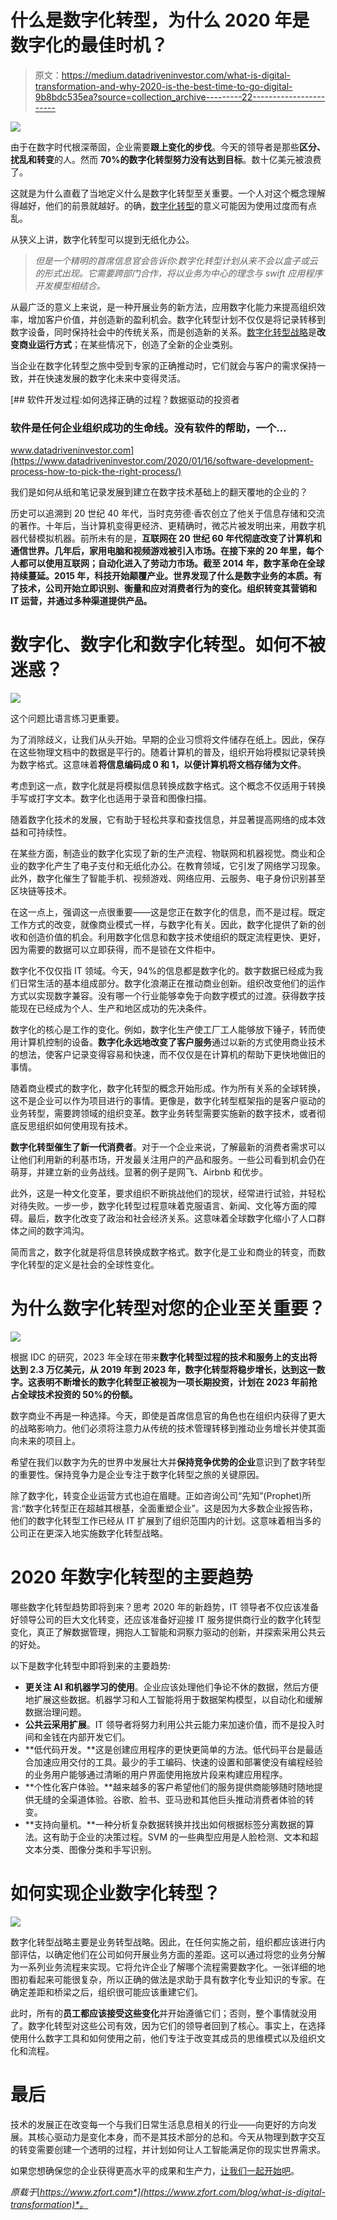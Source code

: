 # 什么是数字化转型，为什么 2020 年是数字化的最佳时机？

> 原文：<https://medium.datadriveninvestor.com/what-is-digital-transformation-and-why-2020-is-the-best-time-to-go-digital-9b8bdc535ea?source=collection_archive---------22----------------------->

![](img/003ce7a690704e7c4f95022c1bf00cd0.png)

由于在数字时代根深蒂固，企业需要**跟上变化的步伐**。今天的领导者是那些**区分、扰乱和转变**的人。然而 **70%的数字化转型努力没有达到目标**。数十亿美元被浪费了。

这就是为什么直截了当地定义什么是数字化转型至关重要。一个人对这个概念理解得越好，他们的前景就越好。的确，[数字化转型](https://www.zfort.com/digital-transformation)的意义可能因为使用过度而有点乱。

从狭义上讲，数字化转型可以提到无纸化办公。

> *但是一个精明的首席信息官会告诉你:数字化转型计划从来不会以盒子或云的形式出现。它需要跨部门合作，将以业务为中心的理念与 swift 应用程序开发模型相结合。*

从最广泛的意义上来说，是一种开展业务的新方法，应用数字化能力来提高组织效率，增加客户价值，并创造新的盈利机会。数字化转型计划不仅仅是将记录转移到数字设备，同时保持社会中的传统关系，而是创造新的关系。[数字化转型战略](https://www.zfort.com/digital-transformation)是**改变商业运行方式**；在某些情况下，创造了全新的企业类别。

当企业在数字化转型之旅中受到专家的正确推动时，它们就会与客户的需求保持一致，并在快速发展的数字化未来中变得灵活。

[](https://www.datadriveninvestor.com/2020/01/16/software-development-process-how-to-pick-the-right-process/) [## 软件开发过程:如何选择正确的过程？数据驱动的投资者

### 软件是任何企业组织成功的生命线。没有软件的帮助，一个…

www.datadriveninvestor.com](https://www.datadriveninvestor.com/2020/01/16/software-development-process-how-to-pick-the-right-process/) 

我们是如何从纸和笔记录发展到建立在数字技术基础上的翻天覆地的企业的？

历史可以追溯到 20 世纪 40 年代，当时克劳德·香农创立了他关于信息存储和交流的著作。十年后，当计算机变得更经济、更精确时，微芯片被发明出来，用数字机器代替模拟机器。前所未有的是，**互联网在 20 世纪 60 年代彻底改变了计算机和通信世界。几年后，家用电脑和视频游戏被引入市场。在接下来的 20 年里，每个人都可以使用互联网；自动化进入了劳动力市场。截至 2014 年，数字革命在全球持续蔓延。**2015 年，科技开始颠覆产业**。世界发现了什么是数字业务的本质。有了技术，公司开始立即识别、衡量和应对消费者行为的变化。组织转变其营销和 IT 运营，并通过多种渠道提供产品。**

# 数字化、数字化和数字化转型。如何不被迷惑？

![](img/fa5bb516530271ede0d0e05c37f274fd.png)

这个问题比语言练习更重要。

为了消除歧义，让我们从头开始。早期的企业习惯将文件储存在纸上。因此，保存在这些物理文档中的数据是平行的。随着计算机的普及，组织开始将模拟记录转换为数字格式。这意味着**将信息编码成 0 和 1，以便计算机将文档存储为文件**。

考虑到这一点，数字化就是将模拟信息转换成数字格式。这个概念不仅适用于转换手写或打字文本。数字化也适用于录音和图像扫描。

随着数字化技术的发展，它有助于轻松共享和查找信息，并显著提高网络的成本效益和可持续性。

在某些方面，制造业的数字化实现了新的生产流程、物联网和机器视觉。商业和企业的数字化产生了电子支付和无纸化办公。在教育领域，它引发了网络学习现象。此外，数字化催生了智能手机、视频游戏、网络应用、云服务、电子身份识别甚至区块链等技术。

在这一点上，强调这一点很重要——这是您正在数字化的信息，而不是过程。既定工作方式的改变，就像商业模式一样，与数字化有关。因此，数字化提供了新的创收和创造价值的机会。利用数字化信息和数字技术使组织的既定流程更快、更好，因为需要的数据可以立即获得，而不是锁在文件柜中。

数字化不仅仅指 IT 领域。今天，94%的信息都是数字化的。数字数据已经成为我们日常生活的基本组成部分。数字化浪潮正在推动商业创新。组织改变他们的运作方式以实现数字兼容。没有哪一个行业能够幸免于向数字模式的过渡。获得数字技能现在已经成为个人、生产和地区成功的先决条件。

数字化的核心是工作的变化。例如，数字化生产使工厂工人能够放下锤子，转而使用计算机控制的设备。**数字化永远地改变了客户服务**通过以新的方式使用商业技术的想法，使客户记录变得容易和快速，而不仅仅是在计算机的帮助下更快地做旧的事情。

随着商业模式的数字化，数字化转型的概念开始形成。作为所有关系的全球转换，这不是企业可以作为项目进行的事情。更像是，数字化转型框架指的是客户驱动的业务转型，需要跨领域的组织变革。数字业务转型需要实施新的数字技术，或者彻底反思组织如何使用现有技术。

**数字化转型催生了新一代消费者**。对于一个企业来说，了解最新的消费者需求可以让他们利用新的利基市场，开发最关注用户的产品和服务。一些公司看到机会仍在萌芽，并建立新的业务战线。显著的例子是网飞、Airbnb 和优步。

此外，这是一种文化变革，要求组织不断挑战他们的现状，经常进行试验，并轻松对待失败。一步一步，数字化转型过程意味着克服语言、新闻、文化等方面的障碍。最后，数字化改变了政治和社会经济关系。这意味着全球数字化缩小了人口群体之间的数字鸿沟。

简而言之，数字化就是将信息转换成数字格式。数字化是工业和商业的转变，而数字化转型的定义是社会的全球性变化。

# 为什么数字化转型对您的企业至关重要？

![](img/9028f660b155cb89b3469268f71b5f51.png)

根据 IDC 的研究，2023 年全球在带来**数字化转型过程的技术和服务上的支出将达到 2.3 万亿美元，从 2019 年到 2023 年，数字化转型将稳步增长，达到这一数字。这表明不断增长的数字化转型正被视为一项长期投资，计划在 2023 年前抢占全球技术投资的 **50%的份额**。**

数字商业不再是一种选择。今天，即使是首席信息官的角色也在组织内获得了更大的战略影响力。他们必须将注意力从传统的技术管理转移到推动业务增长并使其面向未来的项目上。

希望在我们以数字为先的世界中发展壮大并**保持竞争优势的企业**意识到了数字转型的重要性。保持竞争力是企业专注于数字化转型之旅的关键原因。

除了数字化，转变企业运营方式也迫在眉睫。正如咨询公司“先知”(Prophet)所言:“数字化转型正在超越其根基，全面重塑企业”。这是因为大多数企业报告称，他们的数字化转型工作已经从 IT 扩展到了组织范围内的计划。这意味着相当多的公司正在更深入地实施数字化转型战略。

# 2020 年数字化转型的主要趋势

哪些数字化转型趋势即将到来？思考 2020 年的新趋势，IT 领导者不仅应该准备好领导公司的巨大文化转变，还应该准备好迎接 IT 服务提供商行业的数字化转型变化，真正了解数据管理，拥抱人工智能和洞察力驱动的创新，并探索采用公共云的好处。

以下是数字化转型中即将到来的主要趋势:

*   **更关注 AI 和机器学习的使用**。企业应该处理他们争论不休的数据，然后方便地扩展这些数据。机器学习和人工智能将用于数据架构模型，以自动化和缓解数据治理问题。
*   **公共云采用扩展**。IT 领导者将努力利用公共云能力来加速价值，而不是投入时间和金钱在内部开发它们。
*   **低代码开发。**这是创建应用程序的更快更简单的方法。低代码平台是最适合加速应用交付的工具。最少的手工编码、快速的设置和部署使没有编程经验的业务用户能够通过清晰的用户界面使用拖放片段来构建应用程序。
*   **个性化客户体验。**越来越多的客户希望他们的服务提供商能够随时随地提供无缝的全渠道体验。谷歌、脸书、亚马逊和其他巨头推动消费者体验的转变。
*   **支持向量机。**一种分析复杂数据转换并找出如何根据标签分离数据的算法。这有助于企业的决策过程。SVM 的一些典型应用是人脸检测、文本和超文本分类、图像分类和手写识别。

# 如何实现企业数字化转型？

![](img/5a51ef85f1ac98181d376ad8bea7ef36.png)

数字化转型战略主要是业务转型战略。因此，在任何实施之前，组织都应该进行内部评估，以确定他们在公司如何开展业务方面的差距。这可以通过将您的业务分解为一系列业务流程来实现。它将允许企业了解哪个流程需要数字化。一张详细的地图初看起来可能很复杂，所以正确的做法是求助于具有数字化专业知识的专家。在确定差距和桥梁之后，组织很可能应该重建它们。

此时，所有的**员工都应该接受这些变化**并开始遵循它们；否则，整个事情就没用了。数字化转型对这些公司有效，因为它们的领导者回到了核心。事实上，在选择使用什么数字工具和如何使用之前，他们专注于改变其成员的思维模式以及组织文化和流程。

# 最后

技术的发展正在改变每一个与我们日常生活息息相关的行业——向更好的方向发展。其核心驱动力是变化本身，而不是其技术部分的总和。今天从物理到数字交互的转变需要创建一个透明的过程，并计划如何让人工智能满足你的现实世界需求。

如果您想确保您的企业获得更高水平的成果和生产力，[让我们一起开始吧](https://www.zfort.com/digital-transformation#contacts)。

*原载于*[*https://www.zfort.com*](https://www.zfort.com/blog/what-is-digital-transformation)*。*